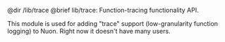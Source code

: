 @dir /lib/trace
@brief lib/trace: Function-tracing functionality API.

This module is used for adding "trace" support (low-granularity function
logging) to Nuon.  Right now it doesn't have many users.

